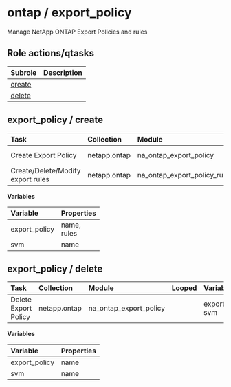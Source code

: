 # ontap / export_policy 
Manage NetApp ONTAP Export Policies and rules  
  






## Role actions/qtasks

| Subrole | Description |
| :------ | :---------- |
| [create](#export_policy--create) |  |
| [delete](#export_policy--delete) |  |



## export_policy / create

| Task | Collection | Module | Looped | Variables |
| :--- | :--------- | :----- | :----- | :-------- |
| Create Export Policy | netapp.ontap | na_ontap_export_policy |  | export_policy, svm |
| Create/Delete/Modify export rules | netapp.ontap | na_ontap_export_policy_rule | x | export_policy, svm |


**Variables**

| Variable | Properties |
| :------- | :--------- |
| export_policy | name, <br/>rules |
| svm | name |



## export_policy / delete

| Task | Collection | Module | Looped | Variables |
| :--- | :--------- | :----- | :----- | :-------- |
| Delete Export Policy | netapp.ontap | na_ontap_export_policy |  | export_policy, svm |


**Variables**

| Variable | Properties |
| :------- | :--------- |
| export_policy | name |
| svm | name |




